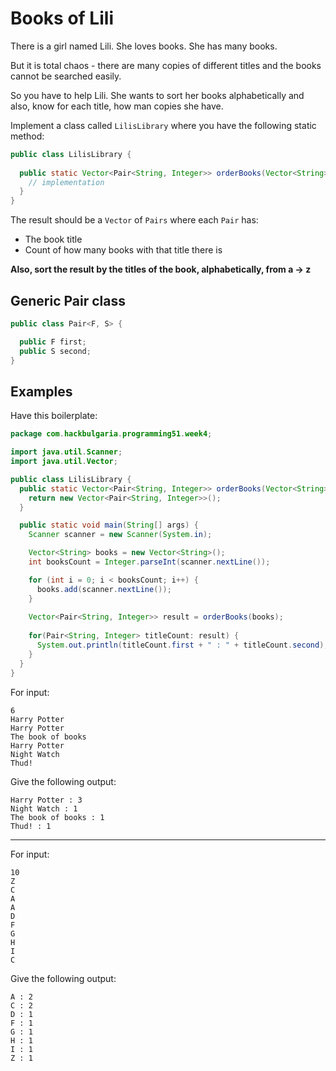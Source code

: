 # Books of Lili

There is a girl named Lili. She loves books. She has many books.

But it is total chaos - there are many copies of different titles and the books cannot be searched easily.

So you have to help Lili. She wants to sort her books alphabetically and also, know for each title, how man copies she have.

Implement a class called `LilisLibrary` where you have the following static method:

```java
public class LilisLibrary {
  
  public static Vector<Pair<String, Integer>> orderBooks(Vector<String> books) {
    // implementation
  }
}
```

The result should be a `Vector` of `Pairs` where each `Pair` has:

* The book title
* Count of how many books with that title there is

**Also, sort the result by the titles of the book, alphabetically, from a -> z**

## Generic Pair class

```java
public class Pair<F, S> {

  public F first;
  public S second;
}
```

## Examples

Have this boilerplate:

```java
package com.hackbulgaria.programming51.week4;

import java.util.Scanner;
import java.util.Vector;

public class LilisLibrary {
  public static Vector<Pair<String, Integer>> orderBooks(Vector<String> books) {
    return new Vector<Pair<String, Integer>>();
  }

  public static void main(String[] args) {
    Scanner scanner = new Scanner(System.in);

    Vector<String> books = new Vector<String>();
    int booksCount = Integer.parseInt(scanner.nextLine());

    for (int i = 0; i < booksCount; i++) {
      books.add(scanner.nextLine());
    }
    
    Vector<Pair<String, Integer>> result = orderBooks(books);
    
    for(Pair<String, Integer> titleCount: result) {
      System.out.println(titleCount.first + " : " + titleCount.second);
    }
  }
}
```

For input:

```
6
Harry Potter
Harry Potter
The book of books
Harry Potter
Night Watch
Thud!
```

Give the following output:

```
Harry Potter : 3
Night Watch : 1
The book of books : 1
Thud! : 1
```

---

For input:

```
10
Z
C
A
A
D
F
G
H
I
C
```

Give the following output:

```
A : 2
C : 2
D : 1
F : 1
G : 1
H : 1
I : 1
Z : 1
```
